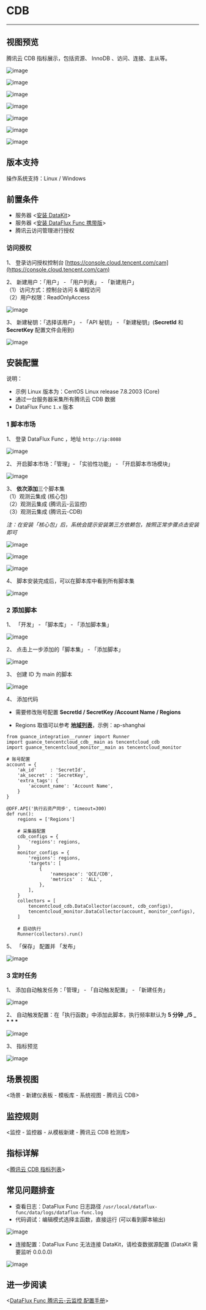 # CDB

---

## 视图预览

腾讯云 CDB 指标展示，包括资源、 InnoDB 、访问、连接、主从等。

![image](../../imgs/input-tencent-cdb-1.png)

![image](../../imgs/input-tencent-cdb-2.png)

![image](../../imgs/input-tencent-cdb-3.png)

![image](../../imgs/input-tencent-cdb-4.png)

![image](../../imgs/input-tencent-cdb-5.png)

![image](../../imgs/input-tencent-cdb-6.png)

![image](../../imgs/input-tencent-cdb-7.png)

## 版本支持

操作系统支持：Linux / Windows

## 前置条件

- 服务器 <[安装 DataKit](../../../datakit/datakit-install.md)>
- 服务器 <[安装 DataFlux Func 携带版](https://func.guance.com/doc/maintenance-guide-installation/)>
- 腾讯云访问管理进行授权

### 访问授权

1、 登录访问授权控制台 [https://console.cloud.tencent.com/cam](https://console.cloud.tencent.com/cam)

2、 新建用户：「用户」 - 「用户列表」 - 「新建用户」<br />
（1）访问方式：控制台访问 & 编程访问<br />
（2）用户权限：ReadOnlyAccess

![image](../../imgs/input-tencent-cdb-8.png)

3、 新建秘钥：「选择该用户」 - 「API 秘钥」 - 「新建秘钥」(**SecretId** 和 **SecretKey** 配置文件会用到)

![image](../../imgs/input-tencent-cdb-9.png)

## 安装配置

说明：

- 示例 Linux 版本为：CentOS Linux release 7.8.2003 (Core)
- 通过一台服务器采集所有腾讯云 CDB 数据
- DataFlux Func `1.x` 版本
### 1 脚本市场

1、 登录 DataFlux Func ，地址 `http://ip:8088`

![image](../../imgs/input-tencent-cdb-10.png)

2、 开启脚本市场：「管理」- 「实验性功能」 - 「开启脚本市场模块」

![image](../../imgs/input-tencent-cdb-11.png)

3、 **依次添加**三个脚本集<br />
（1）观测云集成 (核心包)<br />
（2）观测云集成 (腾讯云-云监控)<br />
（3）观测云集成 (腾讯云-CDB)<br />

_注：在安装「核心包」后，系统会提示安装第三方依赖包，按照正常步骤点击安装即可_

![image](../../imgs/input-tencent-cdb-12.png)

![image](../../imgs/input-tencent-cdb-13.png)

![image](../../imgs/input-tencent-cdb-14.png)

4、 脚本安装完成后，可以在脚本库中看到所有脚本集

![image](../../imgs/input-tencent-cdb-15.png)

### 2 添加脚本

1、 「开发」 - 「脚本库」 - 「添加脚本集」

![image](../../imgs/input-tencent-cdb-16.png)

2、 点击上一步添加的「脚本集」 - 「添加脚本」

![image](../../imgs/input-tencent-cdb-17.png)

3、 创建 ID 为 main 的脚本

![image](../../imgs/input-tencent-cdb-18.png)

4、 添加代码

- 需要修改账号配置 **SecretId / SecretKey /Account Name / Regions**

- Regions 取值可以参考 [**地域列表**](https://cloud.tencent.com/document/api/248/30346)，示例：ap-shanghai

```
from guance_integration__runner import Runner
import guance_tencentcloud_cdb__main as tencentcloud_cdb
import guance_tencentcloud_monitor__main as tencentcloud_monitor

# 账号配置
account = {
    'ak_id'     : 'SecretId',
    'ak_secret' : 'SecretKey',
    'extra_tags': {
        'account_name': 'Account Name',
    }
}

@DFF.API('执行云资产同步', timeout=300)
def run():
    regions = ['Regions']

    # 采集器配置
    cdb_configs = {
        'regions': regions,
    }
    monitor_configs = {
        'regions': regions,
        'targets': [
            {
                'namespace': 'QCE/CDB',
                'metrics'  : 'ALL',
            },
        ],
    }
    collectors = [
        tencentcloud_cdb.DataCollector(account, cdb_configs),
        tencentcloud_monitor.DataCollector(account, monitor_configs),
    ]

    # 启动执行
    Runner(collectors).run()
```

5、 「保存」 配置并 「发布」

![image](../../imgs/input-tencent-cdb-19.png)

### 3 定时任务

1、 添加自动触发任务：「管理」 - 「自动触发配置」 - 「新建任务」

![image](../../imgs/input-tencent-cdb-20.png)

2、 自动触发配置：在「执行函数」中添加此脚本，执行频率默认为 **5 分钟 _/5 _ \* \* \***

![image](../../imgs/input-tencent-cdb-21.png)

3、 指标预览

![image](../../imgs/input-tencent-cdb-22.png)

## 场景视图

<场景 - 新建仪表板 - 模板库 - 系统视图 - 腾讯云 CDB>

## 监控规则

<监控 - 监控器 - 从模板新建 - 腾讯云 CDB 检测库>

## 指标详解

<[腾讯云 CDB 指标列表](https://cloud.tencent.com/document/product/248/45147)>

## 常见问题排查

- 查看日志：DataFlux Func 日志路径 `/usr/local/dataflux-func/data/logs/dataflux-func.log`
- 代码调试：编辑模式选择主函数，直接运行 (可以看到脚本输出)

![image](../../imgs/input-tencent-cdb-23.png)

- 连接配置：DataFlux Func 无法连接 DataKit，请检查数据源配置 (DataKit 需要监听 0.0.0.0)

![image](../../imgs/input-tencent-cdb-24.png)

## 进一步阅读

<[DataFlux Func 腾讯云-云监控 配置手册](https://func.guance.com/doc/script-market-guance-tencentcloud-monitor/)>
